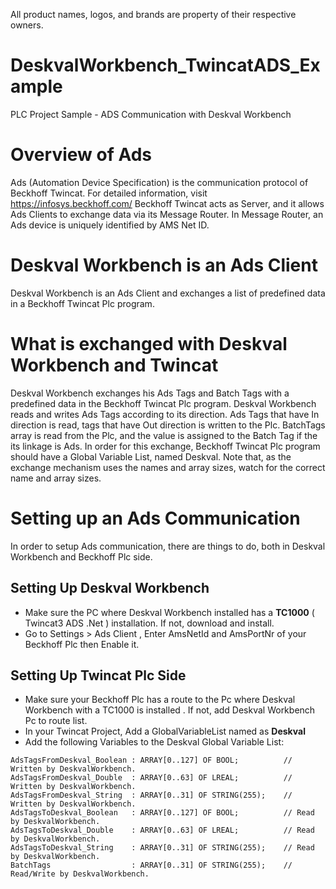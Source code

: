 All product names, logos, and brands are property of their respective owners.

# DeskvalWorkbench_TwincatADS_Example
PLC Project Sample - ADS Communication with Deskval Workbench

# Overview of Ads
Ads (Automation Device Specification) is the communication protocol of Beckhoff Twincat. For detailed information, visit https://infosys.beckhoff.com/
Beckhoff Twincat acts as Server, and it allows Ads Clients to exchange data via its Message Router. In Message Router, an Ads device is uniquely identified by AMS Net ID.

# Deskval Workbench is an Ads Client
Deskval Workbench is an Ads Client and exchanges a list of predefined data in a Beckhoff Twincat Plc program.

# What is exchanged with Deskval Workbench and Twincat
Deskval Workbench exchanges his Ads Tags and Batch Tags with a predefined data in the Beckhoff Twincat Plc program.
Deskval Workbench reads and writes Ads Tags according to its direction. Ads Tags that have In direction is read, tags that have Out direction is written to the Plc. 
BatchTags array is read from the Plc, and the value is assigned to the Batch Tag if the its linkage is Ads.
In order for this exchange, Beckhoff Twincat Plc program should have a Global Variable List, named Deskval.
Note that, as the exchange mechanism uses the names and array sizes, watch for the correct name and array sizes.

# Setting up an Ads Communication
In order to setup Ads communication, there are things to do, both in Deskval Workbench and Beckhoff Plc side.

## Setting Up Deskval Workbench 
* Make sure the PC where Deskval Workbench installed has a **TC1000** ( Twincat3 ADS .Net ) installation. If not, download and install.
* Go to Settings > Ads Client , Enter AmsNetId and AmsPortNr of your Beckhoff Plc then Enable it.

## Setting Up Twincat Plc Side
* Make sure your Beckhoff Plc has a route to the Pc where Deskval Workbench with a TC1000 is installed . If not, add Deskval Workbench Pc to route list.
* In your Twincat Project, Add a GlobalVariableList named as **Deskval**
* Add the following Variables to the Deskval Global Variable List:
  
```
AdsTagsFromDeskval_Boolean : ARRAY[0..127] OF BOOL;          // Written by DeskvalWorkbench.
AdsTagsFromDeskval_Double  : ARRAY[0..63] OF LREAL;          // Written by DeskvalWorkbench.
AdsTagsFromDeskval_String  : ARRAY[0..31] OF STRING(255);    // Written by DeskvalWorkbench.
AdsTagsToDeskval_Boolean   : ARRAY[0..127] OF BOOL;          // Read by DeskvalWorkbench.
AdsTagsToDeskval_Double    : ARRAY[0..63] OF LREAL;          // Read by DeskvalWorkbench.
AdsTagsToDeskval_String    : ARRAY[0..31] OF STRING(255);    // Read by DeskvalWorkbench.
BatchTags                  : ARRAY[0..31] OF STRING(255);    // Read/Write by DeskvalWorkbench.
```
